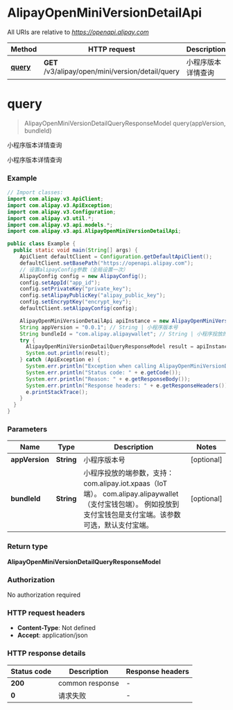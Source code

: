 # AlipayOpenMiniVersionDetailApi

All URIs are relative to *https://openapi.alipay.com*

| Method | HTTP request | Description |
|------------- | ------------- | -------------|
| [**query**](AlipayOpenMiniVersionDetailApi.md#query) | **GET** /v3/alipay/open/mini/version/detail/query | 小程序版本详情查询 |


<a name="query"></a>
# **query**
> AlipayOpenMiniVersionDetailQueryResponseModel query(appVersion, bundleId)

小程序版本详情查询

小程序版本详情查询

### Example
```java
// Import classes:
import com.alipay.v3.ApiClient;
import com.alipay.v3.ApiException;
import com.alipay.v3.Configuration;
import com.alipay.v3.util.*;
import com.alipay.v3.api.models.*;
import com.alipay.v3.api.AlipayOpenMiniVersionDetailApi;

public class Example {
  public static void main(String[] args) {
    ApiClient defaultClient = Configuration.getDefaultApiClient();
    defaultClient.setBasePath("https://openapi.alipay.com");
    // 设置alipayConfig参数（全局设置一次）
    AlipayConfig config = new AlipayConfig();
    config.setAppId("app_id");
    config.setPrivateKey("private_key");
    config.setAlipayPublicKey("alipay_public_key");
    config.setEncryptKey("encrypt_key");
    defaultClient.setAlipayConfig(config);

    AlipayOpenMiniVersionDetailApi apiInstance = new AlipayOpenMiniVersionDetailApi(defaultClient);
    String appVersion = "0.0.1"; // String | 小程序版本号
    String bundleId = "com.alipay.alipaywallet"; // String | 小程序投放的端参数，支持： com.alipay.iot.xpaas（IoT端）。 com.alipay.alipaywallet（支付宝钱包端）。 例如投放到支付宝钱包是支付宝端。该参数可选，默认支付宝端。
    try {
      AlipayOpenMiniVersionDetailQueryResponseModel result = apiInstance.query(appVersion, bundleId);
      System.out.println(result);
    } catch (ApiException e) {
      System.err.println("Exception when calling AlipayOpenMiniVersionDetailApi#query");
      System.err.println("Status code: " + e.getCode());
      System.err.println("Reason: " + e.getResponseBody());
      System.err.println("Response headers: " + e.getResponseHeaders());
      e.printStackTrace();
    }
  }
}
```

### Parameters

| Name | Type | Description  | Notes |
|------------- | ------------- | ------------- | -------------|
| **appVersion** | **String**| 小程序版本号 | [optional] |
| **bundleId** | **String**| 小程序投放的端参数，支持： com.alipay.iot.xpaas（IoT端）。 com.alipay.alipaywallet（支付宝钱包端）。 例如投放到支付宝钱包是支付宝端。该参数可选，默认支付宝端。 | [optional] |

### Return type

**AlipayOpenMiniVersionDetailQueryResponseModel**

### Authorization

No authorization required

### HTTP request headers

 - **Content-Type**: Not defined
 - **Accept**: application/json

### HTTP response details
| Status code | Description | Response headers |
|-------------|-------------|------------------|
| **200** | common response |  -  |
| **0** | 请求失败 |  -  |

